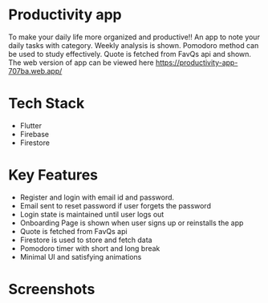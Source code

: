 # Productivity app
To make your daily life more organized and productive!!
An app to note your daily tasks with category. Weekly analysis is shown. Pomodoro method can be used to study effectively. Quote is fetched from FavQs api and shown.
The web version of app can be viewed here https://productivity-app-707ba.web.app/


# Tech Stack

<ul>
   <li> Flutter </li>
   <li> Firebase </li>
   <li> Firestore </li>
</ul>

# Key Features

<ul>
   <li> Register and login with email id and password. </li>
   <li> Email sent to reset password if user forgets the password</li>
   <li> Login state is maintained until user logs out </li>
   <li> Onboarding Page is shown when user signs up or reinstalls the app</li>
   <li> Quote is fetched from FavQs api </li>
   <li> Firestore is used to store and fetch data </li>
   <li> Pomodoro timer with short and long break </li>
   <li> Minimal UI and satisfying animations </li>
   
</ul>


# Screenshots
